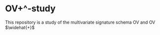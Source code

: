 # OV+^-study
This repository is a study of the multivariate signature schema OV and OV $\widehat{+}$

